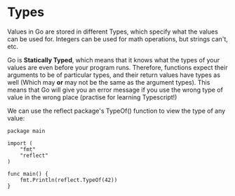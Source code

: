 # Types

Values in Go are stored in different Types, which specify what the values can be used for.
Integers can be used for math operations, but strings can't, etc.

Go is **Statically Typed**, which means that it knows what the
types of your values are even before your program runs. Therefore, functions expect their arguments to be of particular types, and their return values have types as well (Which may **or** may not be the same as the argument types). This means that Go will give you an error message if you use the wrong type of value in the wrong place (practise for learning Typescript!)

We can use the reflect package's TypeOf() function to view the type of any value:

```
package main

import (
    "fmt"
    "reflect"
)

func main() {
    fmt.Println(reflect.TypeOf(42))
}
```
